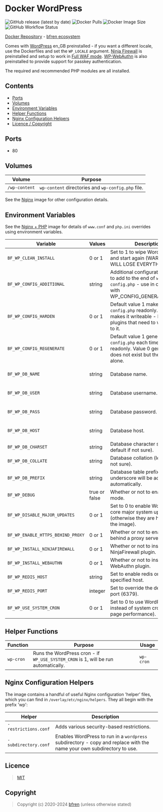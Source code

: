 # Docker WordPress

![GitHub release (latest by date)](https://img.shields.io/github/v/release/bfren/docker-wordpress) ![Docker Pulls](https://img.shields.io/endpoint?url=https%3A%2F%2Fbfren.dev%2Fdocker%2Fpulls%2Fwordpress) ![Docker Image Size](https://img.shields.io/endpoint?url=https%3A%2F%2Fbfren.dev%2Fdocker%2Fsize%2Fwordpress) ![GitHub Workflow Status](https://img.shields.io/github/actions/workflow/status/bfren/docker-wordpress/dev.yml?branch=main)

[Docker Repository](https://hub.docker.com/r/bfren/wordpress) - [bfren ecosystem](https://github.com/bfren/docker)

Comes with [WordPress](https://en-gb.wordpress.org) en_GB preinstalled - if you want a different locale, use the Dockerfiles and set the `WP_LOCALE` argument.  [Ninja Firewall](https://wordpress.org/plugins/ninjafirewall/) is preinstalled and setup to work in [Full WAF mode](https://blog.nintechnet.com/full_waf-vs-wordpress_waf/).  [WP-WebAuthn](https://wordpress.org/plugins/wp-webauthn/) is also preinstalled to provide support for passkey authentication.

The required and recommended PHP modules are all installed.

## Contents

* [Ports](#ports)
* [Volumes](#volumes)
* [Environment Variables](#environment-variables)
* [Helper Functions](#helper-functions)
* [Nginx Configuration Helpers](#nginx-configuration-helpers)
* [Licence / Copyright](#licence)

## Ports

* 80

## Volumes

| Volume            | Purpose                                              |
| ----------------- | ---------------------------------------------------- |
| `/wp-content`     | `wp-content` directories and `wp-config.php` file.   |

See the [Nginx](https://github.com/bfren/docker-nginx) image for other configuration details.

## Environment Variables

See the [Nginx + PHP](https://github.com/bfren/docker-nginx-php) image for details of `www.conf` and `php.ini` overrides using environment variables.

| Variable                          | Values           | Description                                                                                                                                | Default                                               |
| --------------------------------- | ---------------- | ------------------------------------------------------------------------------------------------------------------------------------------ | ----------------------------------------------------- |
| `BF_WP_CLEAN_INSTALL`             | 0 or 1           | Set to 1 to wipe WordPress files and start again (WARNING: YOU WILL LOSE EVERYTHING!).                                                     | 0                                                     |
| `BF_WP_CONFIG_ADDITIONAL`         | string           | Additional configuration settings to add to the end of `wp-config.php` - use in conjunction with WP_CONFIG_GENERATE=harden.                | *None*                                                |
| `BF_WP_CONFIG_HARDEN`             | 0 or 1           | Default value 1 makes `wp-config.php` readonly. Value 0 makes it writeable - helpful for plugins that need to write values to it.          | 1                                                     |
| `BF_WP_CONFIG_REGENERATE`         | 0 or 1           | Default value 1 generates `wp-config.php` each time and makes readonly. Value 0 generates if it does not exist but then leaves it alone.   | harden                                                |
| `BF_WP_DB_NAME`                   | string           | Database name.                                                                                                                             | *None* - required if `BF_WP_CONFIG_REGENERATE` is '1' |
| `BF_WP_DB_USER`                   | string           | Database username.                                                                                                                         | *None* - required if `BF_WP_CONFIG_REGENERATE` is '1' |
| `BF_WP_DB_PASS`                   | string           | Database password.                                                                                                                         | *None* - required if `BF_WP_CONFIG_REGENERATE` is '1' |
| `BF_WP_DB_HOST`                   | string           | Database host.                                                                                                                             | *None* - required if `BF_WP_CONFIG_REGENERATE` is '1' |
| `BF_WP_DB_CHARSET`                | string           | Database character set (leave as default if not sure).                                                                                     | utf8mb4                                               |
| `BF_WP_DB_COLLATE`                | string           | Database collation (leave blank if not sure).                                                                                              | *None*                                                |
| `BF_WP_DB_PREFIX`                 | string           | Database table prefix - an underscore will be added automatically.                                                                         | wp                                                    |
| `BF_WP_DEBUG`                     | true or false    | Whether or not to enable debug mode.                                                                                                       | false                                                 |
| `BF_WP_DISABLE_MAJOR_UPDATES`     | 0 or 1           | Set to 0 to enable WordPress core major system updates (otherwise they are handled by the image).                                          | 1                                                     |
| `BF_WP_ENABLE_HTTPS_BEHIND_PROXY` | 0 or 1           | Whether or not to enable HTTPS behind a proxy server.                                                                                      | 1                                                     |
| `BF_WP_INSTALL_NINJAFIREWALL`     | 0 or 1           | Whether or not to install the NinjaFirewall plugin.                                                                                        | 1                                                     |
| `BF_WP_INSTALL_WEBAUTHN`          | 0 or 1           | Whether or not to install the WebAuthn plugin.                                                                                             | 1                                                     |
| `BF_WP_REDIS_HOST`                | string           | Set to enable redis on the specified host.                                                                                                 | *None*                                                |
| `BF_WP_REDIS_PORT`                | integer          | Set to override the default redis port (6379).                                                                                             | *None*                                                |
| `BF_WP_USE_SYSTEM_CRON`           | 0 or 1           | Set to 0 to use WordPress cron instead of system cron (reduces page performance).                                                          | 1                                                     |

## Helper Functions

| Function              | Purpose                                                                                        | Usage                 |
| --------------------- | ---------------------------------------------------------------------------------------------- | --------------------- |
| `wp-cron`             | Runs the WordPress cron - if `WP_USE_SYSTEM_CRON` is 1, will be run automatically.             | `wp-cron`             |

## Nginx Configuration Helpers

The image contains a handful of useful Nginx configuration 'helper' files, which you can find in `/overlay/etc/nginx/helpers`.  They all begin with the prefix 'wp':

| Helper               | Description                                                                                                           |
| -------------------- | --------------------------------------------------------------------------------------------------------------------- |
| `-restrictions.conf` | Adds various security-based restrictions.                                                                             |
| `-subdirectory.conf` | Enables WordPress to run in a `wordpress` subdirectory - copy and replace with the name your own subdirectory to use. |

## Licence

> [MIT](https://mit.bfren.dev/2020)

## Copyright

> Copyright (c) 2020-2024 [bfren](https://bfren.dev) (unless otherwise stated)
